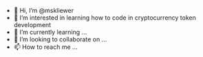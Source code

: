 - 👋 Hi, I’m @mskliewer
- 👀 I’m interested in learning how to code in cryptocurrency token development
- 🌱 I’m currently learning ...
- 💞️ I’m looking to collaborate on ...
- 📫 How to reach me ...

<!---
mskliewer/mskliewer is a ✨ special ✨ repository because its `README.md` (this file) appears on your GitHub profile.
You can click the Preview link to take a look at your changes.
--->
